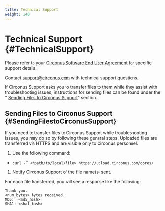 ```yaml
---
title: Technical Support
weight: 140
---
```


# Technical Support {#TechnicalSupport}
Please refer to your [Circonus Software End User Agreement](https://login.circonus.com/terms) for specific support details.

Contact support@circonus.com with technical support questions.

If Circonus Support asks you to transfer files to them while they assist with troubleshooting issues, instructions for sending files can be found under the "
[Sending Files to Circonus Support](/SendingFilestoCirconusSupport.md)" section.

## Sending Files to Circonus Support {#SendingFilestoCirconusSupport}
If you need to transfer files to Circonus Support while troubleshooting issues, you may do so by following these general steps.  Uploaded files are transferred via HTTPS and are visible only to Circonus personnel.

 1. Use the following command:
  * `curl -T </path/to/local/file> https://upload.circonus.com/cores/`
 1. Notify Circonus Support of the file name(s) sent.

For each file transferred, you will see a response like the following:
```
Thank you.
<num_bytes> bytes received.
MD5:  <md5_hash>
SHA1: <sha1_hash>
```

